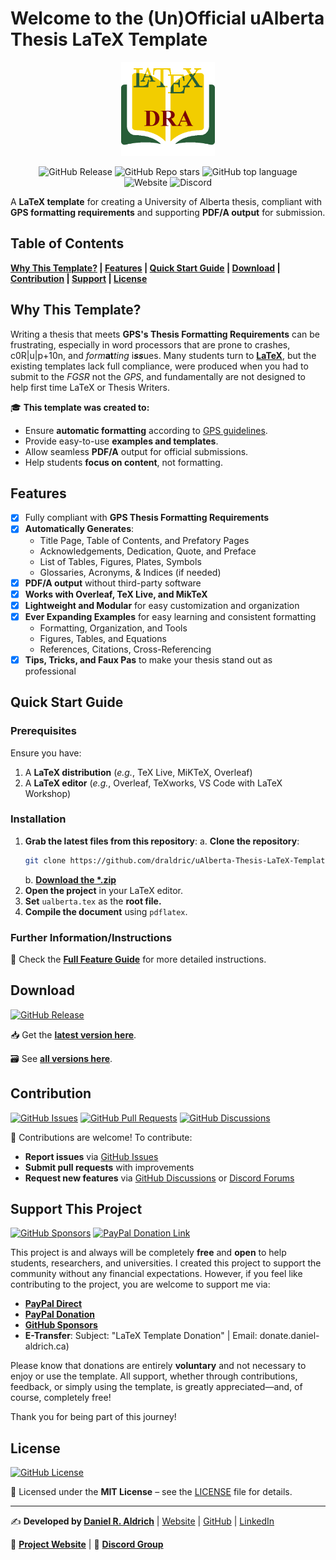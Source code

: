 # Welcome to the (Un)Official uAlberta Thesis LaTeX Template

<p align="center">
  <img src="https://github.com/draldric/uAlberta-Thesis-LaTeX-Template/raw/main/logo.png" alt="uAlberta Thesis LaTeX Template Logo" width="150">
</p>
<div align="center">
  <img alt="GitHub Release" src="https://img.shields.io/github/v/release/draldric/uAlberta-Thesis-LaTeX-Template?style=for-the-badge&link=https%3A%2F%2Fgithub.com%2Fdraldric%2Fualberta-thesis-latex-template%2Freleases%2Flatest&color=197b2e">
  <img alt="GitHub Repo stars" src="https://img.shields.io/github/stars/draldric/uAlberta-Thesis-LaTeX-Template?style=for-the-badge&color=f2cb4d">
  <img alt="GitHub top language" src="https://img.shields.io/github/languages/top/draldric/ualberta-thesis-latex-template?style=for-the-badge&color=008080&logo=latex&logoColor=008080">
</div>
<div align="center">
  <img alt="Website" src="https://img.shields.io/website?url=https%3A%2F%2Fualberta-thesis.daniel-aldrich.ca%2F&style=for-the-badge&link=https%3A%2F%2Fualberta-thesis.daniel-aldrich.ca%2F&color=185e35&">
  <img alt="Discord" src="https://img.shields.io/discord/1336756415255281716?style=for-the-badge&link=https%3A%2F%2Fdiscord.com%2Finvite%2FWsz7chjw&color=5865F2&label=Discord&logo=discord&logoColor=5865F2">
</div>

A **LaTeX template** for creating a University of Alberta thesis, compliant with **GPS formatting requirements** and supporting **PDF/A output** for submission.

## Table of Contents
**[Why This Template?](#why-this-template?) | [Features](#features) | [Quick Start Guide](#quick-start-guide) | [Download](#download) | [Contribution](#contribution) | [Support](#support-this-project) | [License](#license)**

## Why This Template?
Writing a thesis that meets **GPS's Thesis Formatting Requirements** can be frustrating, especially in word processors that are prone to crashes, c0R|u|p+10n, and *form***at**_ting_ i***ss***ues. Many students turn to [**LaTeX**](https://www.latex-project.org/), but the existing templates lack full compliance, were produced when you had to submit to the *FGSR* not the *GPS*, and fundamentally are not designed to help first time LaTeX or Thesis Writers.

🎓 **This template was created to:**
- Ensure **automatic formatting** according to [GPS guidelines](https://www.ualberta.ca/en/graduate-studies/resources/graduate-students/thesis-preparation-requirements-deadlines/index.html).
- Provide easy-to-use **examples and templates**.
- Allow seamless **PDF/A** output for official submissions.
- Help students **focus on content**, not formatting.

## Features
- [x] Fully compliant with **GPS Thesis Formatting Requirements**
- [x] **Automatically Generates**:
   - Title Page, Table of Contents, and Prefatory Pages
   - Acknowledgements, Dedication, Quote, and Preface
   - List of Tables, Figures, Plates, Symbols
   - Glossaries, Acronyms, & Indices (if needed)
- [x] **PDF/A output** without third-party software
- [x] **Works with Overleaf, TeX Live, and MikTeX**
- [x] **Lightweight and Modular** for easy customization and organization
- [x] **Ever Expanding Examples** for easy learning and consistent formatting
   - Formatting, Organization, and Tools
   - Figures, Tables, and Equations
   - References, Citations, Cross-Referencing
- [x] **Tips, Tricks, and Faux Pas** to make your thesis stand out as professional

## Quick Start Guide
### Prerequisites
Ensure you have:
1. A **LaTeX distribution** (*e.g.*, TeX Live, MiKTeX, Overleaf)
2. A **LaTeX editor** (*e.g.*, Overleaf, TeXworks, VS Code with LaTeX Workshop)

### Installation
1. **Grab the latest files from this repository**:
   a. **Clone the repository**:
      ```sh
      git clone https://github.com/draldric/uAlberta-Thesis-LaTeX-Template.git
      ```
   b. **[Download the *.zip](https://github.com/draldric/uAlberta-Thesis-LaTeX-Template/archive/refs/heads/main.zip)**
2. **Open the project** in your LaTeX editor.
3. **Set** `ualberta.tex` as the **root file.**
4. **Compile the document** using `pdflatex`.

### Further Information/Instructions
📖 Check the **[Full Feature Guide](ualberta.pdf)** for more detailed instructions.

## Download
[![GitHub Release](https://img.shields.io/github/v/release/draldric/uAlberta-Thesis-LaTeX-Template?style=for-the-badge&link=https%3A%2F%2Fgithub.com%2Fdraldric%2Fualberta-thesis-latex-template%2Freleases%2Flatest&color=197b2e&label=Latest)](https://github.com/draldric/uAlberta-Thesis-LaTeX-Template/releases/latest)

📥 Get the **[latest version here](https://github.com/draldric/uAlberta-Thesis-LaTeX-Template/releases/latest)**.

🗃️ See **[all versions here](https://github.com/draldric/uAlberta-Thesis-LaTeX-Template/releases)**.

## Contribution
[![GitHub Issues](https://img.shields.io/github/issues/draldric/ualberta-thesis-latex-template?style=for-the-badge)](https://github.com/draldric/uAlberta-Thesis-LaTeX-Template/issues) 
[![GitHub Pull Requests](https://img.shields.io/github/issues-pr/draldric/ualberta-thesis-latex-template?style=for-the-badge)](https://github.com/draldric/uAlberta-Thesis-LaTeX-Template/pulls) 
[![GitHub Discussions](https://img.shields.io/github/discussions-search/draldric/ualberta-thesis-latex-template?query=is%3Aopen&style=for-the-badge&label=Discussions)](https://github.com/draldric/uAlberta-Thesis-LaTeX-Template/discussions)


🤝 Contributions are welcome! To contribute:
- **Report issues** via [GitHub Issues](https://github.com/draldric/uAlberta-Thesis-LaTeX-Template/issues)
- **Submit pull requests** with improvements
- **Request new features** via [GitHub Discussions](https://github.com/draldric/uAlberta-Thesis-LaTeX-Template/discussions) or [Discord Forums](https://discord.gg/dMgFcDYHEV)

## Support This Project 
[![GitHub Sponsors](https://img.shields.io/github/sponsors/draldric?style=for-the-badge&color=fb8ec7)](https://github.com/sponsors/draldric)
[![PayPal Donation Link](https://img.shields.io/badge/Donate-003087?style=for-the-badge&logo=PayPal&logoColor=003087&label=PayPal&link=https%3A%2F%2Fwww.paypal.com%2Fdonate%2F%3Fbusiness%3DX9N7J39L36S9U%26no_recurring%3D0%26item_name%3DYour%2Bcontribution%252C%2Bno%2Bmatter%2Bhow%2Bbig%2Bor%2Bsmall%252C%2Bhelps%2Bme%2Bcover%2Bthe%2Bcosts%2Bof%2Bmaintaining%2Bthis%2Bwebsite.%26currency_code%3DCAD)](https://www.paypal.com/donate/?business=X9N7J39L36S9U&no_recurring=0&item_name=Your+contribution%2C+no+matter+how+big+or+small%2C+helps+me+cover+the+costs+of+maintaining+this+website.&currency_code=CAD)


This project is and always will be completely **free** and **open** to help students, researchers, and universities. I created this project to support the community without any financial expectations. However, if you feel like contributing to the project, you are welcome to support me via:
- **[PayPal Direct](https://paypal.me/draldric)**
- **[PayPal  Donation](https://www.paypal.com/donate/?business=X9N7J39L36S9U&no_recurring=0&item_name=Your+contribution%2C+no+matter+how+big+or+small%2C+helps+me+cover+the+costs+of+maintaining+this+website.&currency_code=CAD)** 
- **[GitHub Sponsors](https://github.com/sponsors/draldric)**
- **E-Transfer**: Subject: "LaTeX Template Donation" | Email: donate.daniel-aldrich.ca)

Please know that donations are entirely **voluntary** and not necessary to enjoy or use the template. All support, whether through contributions, feedback, or simply using the template, is greatly appreciated—and, of course, completely free!

Thank you for being part of this journey!


## License
[![GitHub License](https://img.shields.io/github/license/draldric/uAlberta-Thesis-LaTeX-Template?style=for-the-badge&link=https%3A%2F%2Fgithub.com%2Fdraldric%2FuAlberta-Thesis-LaTeX-Template%2Fblob%2Fmain%2FLICENSE&color=a01c32&link=https%3A%2F%2Fgithub.com%2Fdraldric%2Fualberta-thesis-latex-template%2LICENSE)](LICENSE)

📜 Licensed under the **MIT License** – see the [LICENSE](LICENSE) file for details.

---

✍️ **Developed by [Daniel R. Aldrich](https://daniel-aldrich.ca/)** | [Website](https://daniel-aldrich.ca) | [GitHub](https://github.com/draldric) | [LinkedIn](https://www.linkedin.com/in/danielraldrich/)

🔗 **[Project Website](https://ualberta-thesis.daniel-aldrich.ca)**  | 💬 **[Discord Group](https://discord.gg/dMgFcDYHEV)**